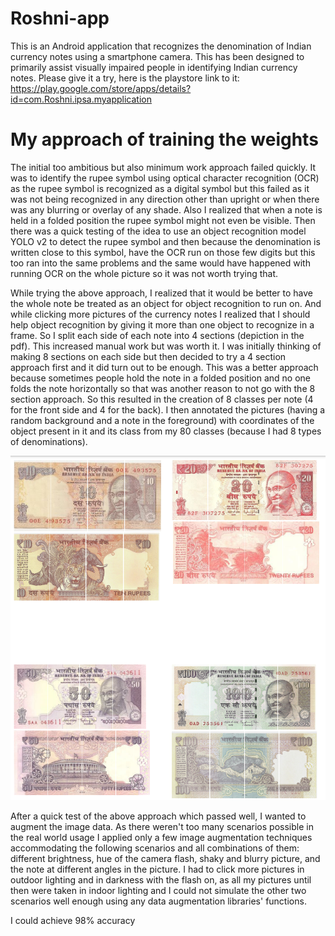# Roshni-app

This is an Android application that recognizes the denomination of Indian currency notes using a smartphone camera. This has been designed to primarily assist visually impaired people in identifying Indian currency notes. Please give it a try, here is the playstore link to it: https://play.google.com/store/apps/details?id=com.Roshni.ipsa.myapplication

# My approach of training the weights 

The initial too ambitious but also minimum work approach failed quickly. It was to identify the rupee symbol using optical character recognition (OCR) as the rupee symbol is recognized as a digital symbol but this failed as it was not being recognized in any direction other than upright or when there was any blurring or overlay of any shade. Also I realized that when a note is held in a folded position the rupee symbol might not even be visible. Then there was a quick testing of the idea to use an object recognition model YOLO v2 to detect the rupee symbol and then because the denomination is written close to this symbol, have the OCR run on those few digits but this too ran into the same problems and the same would have happened with running OCR on the whole picture so it was not worth trying that. 

While trying the above approach, I realized that it would be better to have the whole note be treated as an object for object recognition to run on. And while clicking more pictures of the currency notes I realized that I should help object recognition by giving it more than one object to recognize in a frame. So I split each side of each note into 4 sections (depiction in the pdf). This increased manual work but was worth it. I was initially thinking of making 8 sections on each side but then decided to try a 4 section approach first and it did turn out to be enough. This was a better approach because sometimes people hold the note in a folded position and no one folds the note horizontally so that was another reason to not go with the 8 section approach. So this resulted in the creation of 8 classes per note (4 for the front side and 4 for the back). I then annotated the pictures (having a random background and a note in the foreground) with coordinates of the object present in it and its class from my 80 classes (because I had 8 types of denominations).

![alt text](https://github.com/MehulGoel1/Roshni-app/blob/main/images/Screenshot_8.png)


After a quick test of the above approach which passed well, I wanted to augment the image data. As there weren't too many scenarios possible in the real world usage I applied only a few image augmentation techniques accommodating the following scenarios and all combinations of them: different brightness, hue of the camera flash, shaky and blurry picture, and the note at different angles in the picture. I had to click more pictures in outdoor lighting and in darkness with the flash on, as all my pictures until then were taken in indoor lighting and I could not simulate the other two scenarios well enough using any data augmentation libraries' functions. 

I could achieve 98% accuracy 

